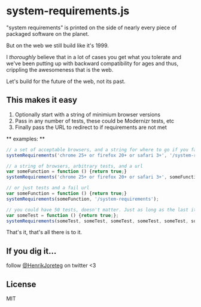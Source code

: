 # system-requirements.js

"system requirements" is printed on the side of nearly every piece of packaged software on the planet. 

But on the web we still build like it's 1999. 

I *thoroughly* believe that in a lot of cases you get what you tolerate and we've been putting up with backward compatibility for ages and thus, crippling the awesomeness that is the web. 

Let's build for the future of the web, not its past. 


## This makes it easy

1. Optionally start with a string of minimium browser versions
2. Pass in any number of tests, these could be Modernizr tests, etc
3. Finally pass the URL to redirect to if requirements are not met

** examples: **
```js
// a set of acceptable browsers, and a string for where to go if you fail
systemRequirements('chrome 25+ or firefox 20+ or safari 3+', '/system-requirements');

// a string of browsers, arbitrary tests, and a url
var someFunction = function () {return true;}
systemRequirements('chrome 25+ or firefox 20+ or safari 3+', someFunction, someFunction, '/system-requirements');

// or just tests and a fail url
var someFunction = function () {return true;}
systemRequirements(someFunction, '/system-requirements');

// you could have 50 tests, doesn't matter. Just as long as the last item is a fail url
var someTest = function () {return true;};
systemRequirements(someTest, someTest, someTest, someTest, someTest, someTest, '/system-requirements');
```

That's it, that's all there is to it.

## If you dig it...

follow [@HenrikJoreteg](http://twitter.com/henrikjoreteg) on twitter <3


## License

MIT
